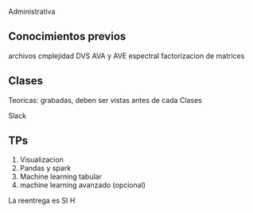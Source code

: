Administrativa
## Conocimientos previos
archivos 
cmplejidad
DVS
AVA y AVE
espectral
factorizacion de matrices


## Clases
Teoricas: grabadas, deben ser vistas antes de cada Clases

Slack

## TPs
1. Visualizacion
2. Pandas y spark
3. Machine learning tabular
4. machine learning avanzado (opcional)

La reentrega es SI H
